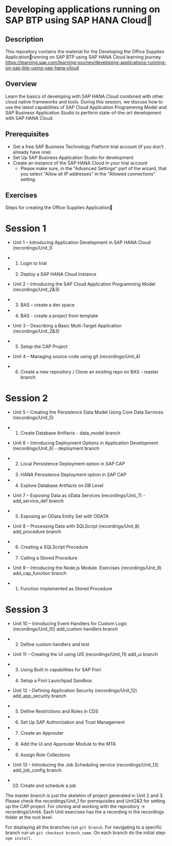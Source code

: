 # Developing applications running on SAP BTP using SAP HANA Cloud

## Description

This repository contains the material for the Developing the Office Supplies Applicationrunning on SAP BTP using SAP HANA Cloud learning journey.
https://learning.sap.com/learning-journey/developing-applications-running-on-sap-btp-using-sap-hana-cloud

## Overview

Learn the basics of developing with SAP HANA Cloud combined with other cloud native frameworks and tools. During this session, we discuss how to use the latest capabilities of SAP Cloud Application Programming Model and SAP Business Application Studio to perform state-of-the-art development with SAP HANA Cloud. 

## Prerequisites

* Get a free SAP Business Technology Platform trial account (if you don't already have one)
* Set Up SAP Business Application Studio for development 
* Create an instance of the SAP HANA Cloud in your trial account
  * Please make sure, in the "Advanced Settings" part of the wizard, that you select "Allow all IP addresses" in the "Allowed connections" setting. 

## Exercises
Steps for creating the Office Supplies Application
# Session 1
* Unit 1 – Introducing Application Development in SAP HANA Cloud (recordings/Unit_1)
* 1. Login to trial 
* 2. Deploy a SAP HANA Cloud Instance

* Unit 2 – Introducing the SAP Cloud Application Programming Model (recordings/Unit_2&3)
* 3. BAS – create a dev space 
* 4. BAS - create a project from template 

* Unit 3 – Describing a Basic Multi-Target Application (recordings/Unit_2&3)
* 5. Setup the CAP Project 

* Unit 4 – Managing source code using git (recordings/Unit_4)
* 6. Create a new repository / Clone an existing repo on BAS  - master branch
           
# Session 2       
* Unit 5 – Creating the Persistence Data Model Using Core Data Services (recordings/Unit_5)
* 1. Create Database Artifacts  - data_model branch 

* Unit 6 – Introducing Deployment Options in Application Development (recordings/Unit_6) - deployment branch
* 2. Local Persistence Deployment option in SAP CAP                 
* 3. HANA Persistence Deployment option in SAP CAP                 
* 4. Explore Database Artifacts on DB Level

* Unit 7 – Exposing Data as oData Services (recordings/Unit_7) - add_service_def branch
* 5. Exposing an OData Entity Set with ODATA 
             
* Unit 8 – Processing Data with SQLScript (recordings/Unit_8) add_procedure branch
* 6. Creating a SQLScript Procedure                  
* 7. Calling a Stored Procedure  

* Unit 9 – Introducing the Node.js Module. Exercises (recordings/Unit_9) add_cap_function branch
* 1. Function implemented as Stored Procedure

 # Session 3          
 
* Unit 10 – Introducing Event Handlers for Custom Logic (recordings/Unit_10) add_custom handlers branch
* 2. Define custom handlers and test 
         
* Unit 11 – Creating the UI using UI5 (recordings/Unit_11) add_ui branch
* 3. Using Built in capabilities for SAP Fiori 
* 4. Setup a Fiori Launchpad Sandbox
              
* Unit 12 – Defining Application Security (recordings/Unit_12) add_app_security branch
* 5. Define Restrictions and Roles in CDS
* 6. Set Up SAP Authorization and Trust Management
* 7. Create an Approuter
* 8. Add the Ui and Approuter Module to the MTA
* 9. Assign Role Collections

* Unit 13 – Introducing the Job Scheduling service (recordings/Unit_13) add_job_config branch
* 10. Create and schedule a job


The master branch is just the skeleton of project generated in Unit 2 and 3. 
Please check the recordings/Unit_1 for prerequisites and Unit2&3 for setting up the CAP project.
For cloning and working with the repository -> recordings/Unit4.
Each Unit exercises has the a recording in the recordings folder at the root level.

For displaying all the branches run `git branch`. For navigating to a specific branch run un `git checkout branch_name`.
On each branch do the initial step: `npm install`.


